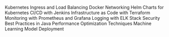 Kubernetes Ingress and Load Balancing
Docker Networking
Helm Charts for Kubernetes
CI/CD with Jenkins
Infrastructure as Code with Terraform
Monitoring with Prometheus and Grafana
Logging with ELK Stack
Security Best Practices in Java
Performance Optimization Techniques
Machine Learning Model Deployment